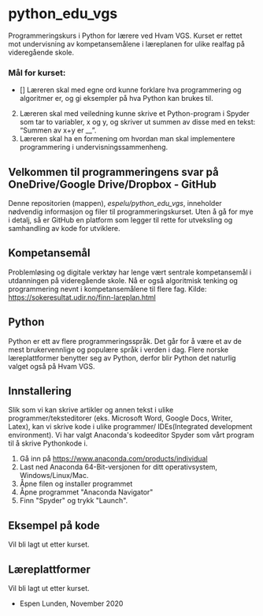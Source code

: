 # python_edu_vgs
Programmeringskurs i Python for lærere ved Hvam VGS. Kurset er rettet mot undervisning av kompetansemålene i læreplanen for ulike realfag på videregående skole.
### Mål for kurset:
  - [] Læreren skal med egne ord kunne forklare hva programmering og algoritmer er, og gi eksempler på hva Python kan brukes til.
  2. Læreren skal med veiledning kunne skrive et Python-program i Spyder som tar to variabler, x og y, og skriver ut summen av disse med en tekst: “Summen av x+y er __”.
  3. Læreren skal ha en formening om hvordan man skal implementere programmering i undervisningssammenheng.

## Velkommen til programmeringens svar på OneDrive/Google Drive/Dropbox - GitHub
Denne repositorien (mappen), *espelu/python_edu_vgs*, inneholder nødvendig informasjon og filer til programmeringskurset. Uten å gå for mye i detalj, så er GitHub en platform som legger til rette for utveksling og samhandling av kode for utviklere. 

## Kompetansemål
Problemløsing og digitale verktøy har lenge vært sentrale kompetansemål i utdanningen på videregående skole. Nå er også algoritmisk tenking og programmering nevnt i kompetansemålene til flere fag. Kilde: https://sokeresultat.udir.no/finn-lareplan.html   

## Python
Python er ett av flere programmeringsspråk. Det går for å være et av de mest brukervennlige og populære språk i verden i dag. Flere norske læreplattformer benytter seg av Python, derfor blir Python det naturlig valget også på Hvam VGS.  

## Innstallering
Slik som vi kan skrive artikler og annen tekst i ulike programmer/teksteditorer (eks. Microsoft Word, Google Docs, Writer, Latex), kan vi skrive kode i ulike programmer/ IDEs(Integrated development environment). Vi har valgt Anaconda's kodeeditor Spyder som vårt program til å skrive Pythonkode i.

1. Gå inn på https://www.anaconda.com/products/individual
2. Last ned Anaconda 64-Bit-versjonen for ditt operativsystem, Windows/Linux/Mac.
3. Åpne filen og installer programmet
4. Åpne programmet "Anaconda Navigator"
5. Finn "Spyder" og trykk "Launch".

## Eksempel på kode
Vil bli lagt ut etter kurset.

## Læreplattformer
Vil bli lagt ut etter kurset.


- Espen Lunden, November 2020

